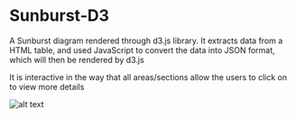 # Sunburst-D3
A Sunburst diagram rendered through d3.js library. It extracts data from a HTML table, and used JavaScript to convert the data into JSON format, which will then be rendered by d3.js

It is interactive in the way that all areas/sections allow the users to click on to view more details

![alt text](http://i68.tinypic.com/fmm5au.png)
